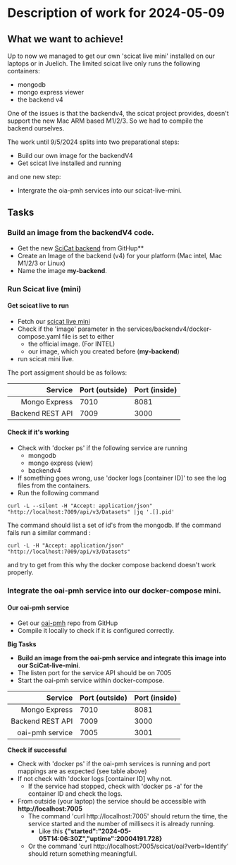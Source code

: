 
 # Description of work for 2024-05-09

## What we want to achieve!

Up to now we managed to get our own 'scicat live mini' installed on our laptops or in Juelich. 
The limited scicat live only runs the following containers:
* mongodb
* mongo express viewer
* the backend v4

One of the issues is that the backendv4, the scicat project provides, doesn't support the new Mac ARM based M1/2/3. So we had to compile the backend ourselves.

The work until 9/5/2024 splits into two preparational steps:
* Build our own image for the backendV4
* Get scicat live installed and running
  
and one new step:
* Intergrate the oia-pmh services into our scicat-live-mini.

## Tasks

### Build an image from the backendV4 code.
 * Get the new [SciCat backend](https://github.com/SciCatProject/scicat-backend-next) from GitHup**
 * Create an Image of the backend (v4) for your platform (Mac intel, Mac M1/2/3 or Linux)
 * Name the image **my-backend**.

### Run Scicat live (mini)

#### Get scicat live to run
* Fetch our [scicat live mini](https://github.com/PatrickFuhrmann-HTWBerlin/scicatlive-mini.git)
* Check if the 'image' parameter in the services/backendv4/docker-compose.yaml file is set to either
  - the official image. (For INTEL)
  - our image, which you created before (**my-backend**)
* run scicat mini live.

The port assigment should be as follows:

Service | Port (outside) | Port (inside)
-------:|------|-------
 Mongo Express | 7010 | 8081 
 Backend REST API | 7009 | 3000

#### Check if it's working
* Check with 'docker ps' if the following service are running
   - mongodb
   - mongo express (view)
   - backendv4
* If something goes wrong, use 'docker logs [container ID]' to see the log files from the containers.
* Run the following command
```
curl -L --silent -H "Accept: application/json" "http://localhost:7009/api/v3/Datasets" |jq '.[].pid'
```
The command should list a set of id's from the mongodb. 
If the command fails run a similar command :
```
curl -L -H "Accept: application/json" "http://localhost:7009/api/v3/Datasets"
```
and try to get from this why the docker compose backend doesn't work properly.

### Integrate the oai-pmh service into our docker-compose mini.

#### Our oai-pmh service
* Get our [oai-pmh](https://github.com/PatrickFuhrmann-HTWBerlin/oai-pmh-service) repo from GitHup
* Compile it locally to check if it is configured correctly.

**Big Tasks**
* **Build an image from the oai-pmh service and integrate this image into our SciCat-live-mini**.
* The listen port for the service API should be on 7005
* Start the oai-pmh service within docker-compose.

Service | Port (outside) | Port (inside)
-------:|------|-------
 Mongo Express | 7010 | 8081 
 Backend REST API | 7009 | 3000
 oai-pmh service | 7005 | 3001
 
**Check if successful**
* Check with 'docker ps' if the oai-pmh services is running and port mappings are as expected (see table above)
* If not check with 'docker logs [container ID] why not.
   * If the service had stopped, check with 'docker ps -a' for the container ID and check the logs.
* From outside (your laptop) the service should be accessible with **http://localhost:7005**
  * The command 'curl http://localhost:7005' should return the time, the service started and the number of millisecs it is already running.
    * Like this **{"started":"2024-05-05T14:06:30Z","uptime":20004191.728}**
  * Or the command 'curl http://localhost:7005/scicat/oai?verb=Identify' should return something meaningfull.
 
 
